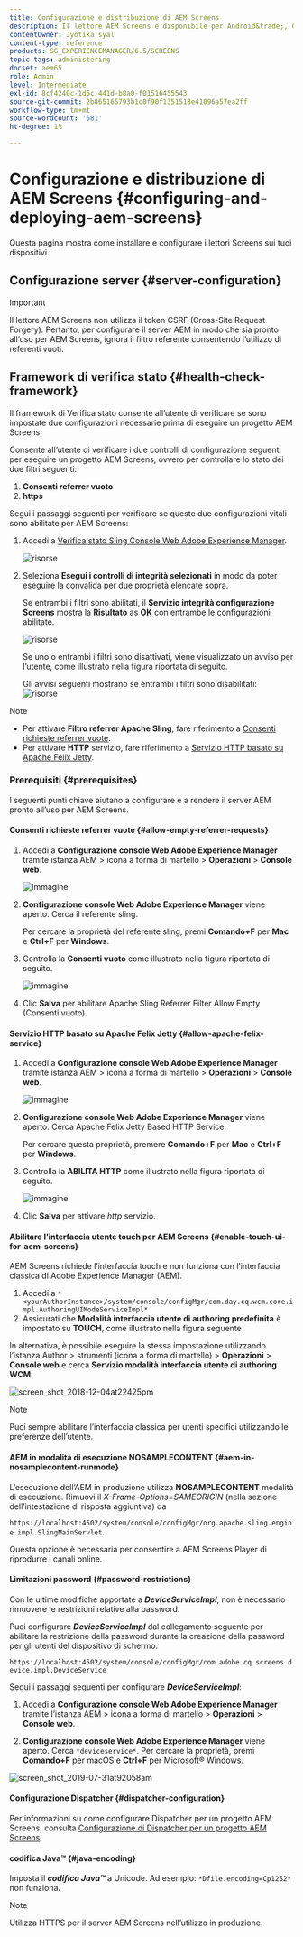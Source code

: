 ```yaml
---
title: Configurazione e distribuzione di AEM Screens
description: Il lettore AEM Screens è disponibile per Android&trade;, Chrome OS, iOS e Windows. Scopri come configurare e distribuire AEM Screens.
contentOwner: Jyotika syal
content-type: reference
products: SG_EXPERIENCEMANAGER/6.5/SCREENS
topic-tags: administering
docset: aem65
role: Admin
level: Intermediate
exl-id: 8cf4240c-1d6c-441d-b8a0-f01516455543
source-git-commit: 2b865165793b1c0f90f1351518e41096a57ea2ff
workflow-type: tm+mt
source-wordcount: '681'
ht-degree: 1%

---
```


# Configurazione e distribuzione di AEM Screens {#configuring-and-deploying-aem-screens}

Questa pagina mostra come installare e configurare i lettori Screens sui tuoi dispositivi.

## Configurazione server {#server-configuration}

>[!IMPORTANT]
>
>Il lettore AEM Screens non utilizza il token CSRF (Cross-Site Request Forgery). Pertanto, per configurare il server AEM in modo che sia pronto all’uso per AEM Screens, ignora il filtro referente consentendo l’utilizzo di referenti vuoti.

## Framework di verifica stato {#health-check-framework}

Il framework di Verifica stato consente all’utente di verificare se sono impostate due configurazioni necessarie prima di eseguire un progetto AEM Screens.

Consente all’utente di verificare i due controlli di configurazione seguenti per eseguire un progetto AEM Screens, ovvero per controllare lo stato dei due filtri seguenti:

1. **Consenti referrer vuoto**
2. **https**

Segui i passaggi seguenti per verificare se queste due configurazioni vitali sono abilitate per AEM Screens:

1. Accedi a [Verifica stato Sling Console Web Adobe Experience Manager](http://localhost:4502/system/console/healthcheck?tags=screensconfigs&amp;overrideGlobalTimeout=).

   ![risorse](assets/health-check1.png)


2. Seleziona **Esegui i controlli di integrità selezionati** in modo da poter eseguire la convalida per due proprietà elencate sopra.

   Se entrambi i filtri sono abilitati, il **Servizio integrità configurazione Screens** mostra la **Risultato** as **OK** con entrambe le configurazioni abilitate.

   ![risorse](assets/health-check2.png)

   Se uno o entrambi i filtri sono disattivati, viene visualizzato un avviso per l’utente, come illustrato nella figura riportata di seguito.

   Gli avvisi seguenti mostrano se entrambi i filtri sono disabilitati:
   ![risorse](assets/health-check3.png)

>[!NOTE]
>
>* Per attivare **Filtro referrer Apache Sling**, fare riferimento a [Consenti richieste referrer vuote](/help/user-guide/configuring-screens-introduction.md#allow-empty-referrer-requests).
>* Per attivare **HTTP** servizio, fare riferimento a [Servizio HTTP basato su Apache Felix Jetty](/help/user-guide/configuring-screens-introduction.md#allow-apache-felix-service).

### Prerequisiti {#prerequisites}

I seguenti punti chiave aiutano a configurare e a rendere il server AEM pronto all’uso per AEM Screens.

#### Consenti richieste referrer vuote {#allow-empty-referrer-requests}

1. Accedi a **Configurazione console Web Adobe Experience Manager** tramite istanza AEM > icona a forma di martello > **Operazioni** > **Console web**.

   ![immagine](assets/config/empty-ref1.png)

1. **Configurazione console Web Adobe Experience Manager** viene aperto. Cerca il referente sling.

   Per cercare la proprietà del referente sling, premi **Comando+F** per **Mac** e **Ctrl+F** per **Windows**.

1. Controlla la **Consenti vuoto** come illustrato nella figura riportata di seguito.

   ![immagine](assets/config/empty-ref2.png)

1. Clic **Salva** per abilitare Apache Sling Referrer Filter Allow Empty (Consenti vuoto).


#### Servizio HTTP basato su Apache Felix Jetty {#allow-apache-felix-service}

1. Accedi a **Configurazione console Web Adobe Experience Manager** tramite istanza AEM > icona a forma di martello > **Operazioni** > **Console web**.

   ![immagine](assets/config/empty-ref1.png)

1. **Configurazione console Web Adobe Experience Manager** viene aperto. Cerca Apache Felix Jetty Based HTTP Service.

   Per cercare questa proprietà, premere **Comando+F** per **Mac** e **Ctrl+F** per **Windows**.

1. Controlla la **ABILITA HTTP** come illustrato nella figura riportata di seguito.

   ![immagine](assets/config/config-1.png)

1. Clic **Salva** per attivare *http* servizio.

#### Abilitare l’interfaccia utente touch per AEM Screens {#enable-touch-ui-for-aem-screens}

AEM Screens richiede l’interfaccia touch e non funziona con l’interfaccia classica di Adobe Experience Manager (AEM).

1. Accedi a `*<yourAuthorInstance>/system/console/configMgr/com.day.cq.wcm.core.impl.AuthoringUIModeServiceImpl*`
1. Assicurati che **Modalità interfaccia utente di authoring predefinita** è impostato su **TOUCH**, come illustrato nella figura seguente

In alternativa, è possibile eseguire la stessa impostazione utilizzando l’istanza Author *>* strumenti (icona a forma di martello) > **Operazioni** > **Console web** e cerca **Servizio modalità interfaccia utente di authoring WCM**.

![screen_shot_2018-12-04at22425pm](assets/screen_shot_2018-12-04at22425pm.png)

>[!NOTE]
>
>Puoi sempre abilitare l’interfaccia classica per utenti specifici utilizzando le preferenze dell’utente.

#### AEM in modalità di esecuzione NOSAMPLECONTENT {#aem-in-nosamplecontent-runmode}

L’esecuzione dell’AEM in produzione utilizza **NOSAMPLECONTENT** modalità di esecuzione. Rimuovi il *X-Frame-Options=SAMEORIGIN* (nella sezione dell’intestazione di risposta aggiuntiva) da

`https://localhost:4502/system/console/configMgr/org.apache.sling.engine.impl.SlingMainServlet`.

Questa opzione è necessaria per consentire a AEM Screens Player di riprodurre i canali online.

#### Limitazioni password {#password-restrictions}

Con le ultime modifiche apportate a ***DeviceServiceImpl***, non è necessario rimuovere le restrizioni relative alla password.

Puoi configurare ***DeviceServiceImpl*** dal collegamento seguente per abilitare la restrizione della password durante la creazione della password per gli utenti del dispositivo di schermo:

`https://localhost:4502/system/console/configMgr/com.adobe.cq.screens.device.impl.DeviceService`

Segui i passaggi seguenti per configurare ***DeviceServiceImpl***:

1. Accedi a **Configurazione console Web Adobe Experience Manager** tramite l’istanza AEM > icona a forma di martello > **Operazioni** > **Console web**.

1. **Configurazione console Web Adobe Experience Manager** viene aperto. Cerca `*deviceservice*`. Per cercare la proprietà, premi **Comando+F** per macOS e **Ctrl+F** per Microsoft® Windows.

![screen_shot_2019-07-31at92058am](assets/screen_shot_2019-07-31at92058am.png)

#### Configurazione Dispatcher {#dispatcher-configuration}

Per informazioni su come configurare Dispatcher per un progetto AEM Screens, consulta [Configurazione di Dispatcher per un progetto AEM Screens](dispatcher-configurations-aem-screens.md).

#### codifica Java™ {#java-encoding}

Imposta il ***codifica Java™*** a Unicode. Ad esempio: `*Dfile.encoding=Cp1252*` non funziona.

>[!NOTE]
>
>Utilizza HTTPS per il server AEM Screens nell’utilizzo in produzione.
